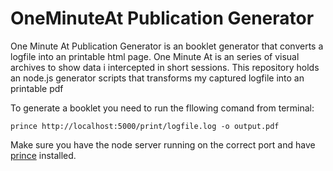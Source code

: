 # OneMinuteAt Publication Generator

One Minute At Publication Generator is an booklet generator that converts a logfile into an printable html page.
One Minute At is an series of visual archives to show data i intercepted in short sessions. This repository holds an node.js generator scripts that transforms my captured logfile into an printable pdf

To generate a booklet you need to run the fllowing comand from terminal:

`prince http://localhost:5000/print/logfile.log -o output.pdf`

Make sure you have the node server running on the correct port and have [prince](http://www.princexml.com/download/) installed.